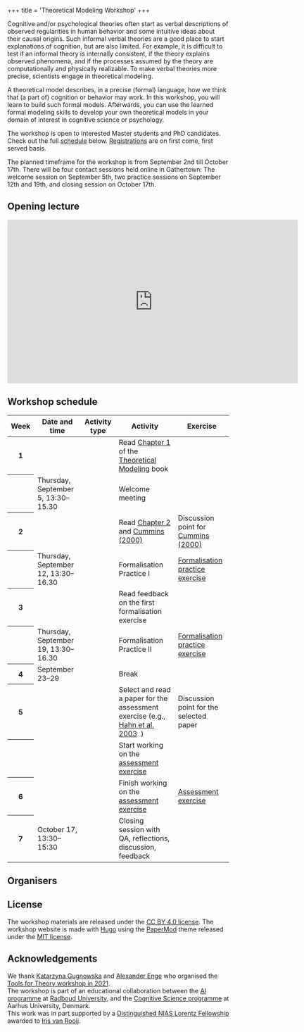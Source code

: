 +++
title = 'Theoretical Modeling Workshop'
+++

Cognitive and/or psychological theories often start as verbal descriptions of observed regularities in human behavior and some intuitive ideas about their causal origins. Such informal verbal theories are a good place to start explanations of cognition, but are also limited. For example, it is difficult to test if an informal theory is internally consistent, if the theory explains observed phenomena, and if the processes assumed by the theory are computationally and physically realizable. To make verbal theories more precise, scientists engage in theoretical modeling.  

A theoretical model describes, in a precise (formal) language, how we think that (a part of) cognition or behavior may work. In this workshop, you will learn to build such formal models. Afterwards, you can use the learned formal modeling skills to develop your own theoretical models in your domain of interest in cognitive science or psychology.

The workshop is open to interested Master students and PhD candidates. Check out the full [schedule](#workshop-schedule) below. [Registrations](/tools-for-theory/registration) are on first come, first served basis.


The planned timeframe for the workshop is from September 2nd till October 17th.
There will be four contact sessions held online in Gathertown: The welcome session on September 5th, two practice sessions on September 12th and 19th, and closing session on October 17th.

## Opening lecture

<div class="row mt-3 text-center">
    <div class="col-sm mt-3 mt-md-0">
      <iframe width="660" height="372" src="https://www.youtube.com/embed/9kZfTJhXjMI?si=IrXOG6KZIQekp6E2" title="YouTube video player" frameborder="0" allow="accelerometer; autoplay; clipboard-write; encrypted-media; gyroscope; picture-in-picture; web-share" referrerpolicy="strict-origin-when-cross-origin" allowfullscreen></iframe>
  </div>
</div>

<p></p>

## Workshop schedule

<table class="table table-striped">
  <thead>
    <tr>
      <th scope="col">Week</th>
      <th scope="col">Date and time</th>
      <th scope="col">Activity type</th>
      <th scope="col">Activity</th>
      <th scope="col">Exercise</th>
    </tr>
  </thead>
  <tbody>
    <tr>
      <th scope="row">1</th>
      <td></td>
      <td><i class="fa-solid fa-book-open"></i></td>
      <td> Read <a href="https://computationalcognitivescience.github.io/lovelace/part_i/intro"> Chapter 1</a> of the <a href="https://computationalcognitivescience.github.io/lovelace">Theoretical Modeling</a> book</td>
      <td></td>
    </tr>
    <tr>
      <th scope="row"></th>
      <td>Thursday, September 5, 13:30–15.30</td>
      <td><i class="fa-solid fa-users"></i> </td>
      <td> Welcome meeting</td>
      <td></td>
    </tr>
    <tr>
      <th scope="row">2</th>
      <td></td>
      <td><i class="fa-solid fa-book-open"></i>&nbsp;&nbsp;<i class="fa-solid fa-pen-nib"></i></td>
      <td>Read <a href="">Chapter 2</a> and <a href="https://doi.org/10.7551/mitpress/2930.003.0009">Cummins (2000)</a>&nbsp;&nbsp;<a href="https://www.researchgate.net/profile/Robert-Cummins-4/publication/282926459_%27How_does_it_Work%27_vs_%27What_are_the_Laws%27_Two_Conceptions_of_Psychological_Explanation/links/5fac2471299bf18c5b68d4fe/How-does-it-Work-vs-What-are-the-Laws-Two-Conceptions-of-Psychological-Explanation.pdf" title="PDF" target="_blank"><i class="far fa-file-pdf"></i></a></td>
      <td>Discussion point for <a href="https://doi.org/10.7551/mitpress/2930.003.0009">Cummins (2000)</a>&nbsp;&nbsp;<a href="https://www.researchgate.net/profile/Robert-Cummins-4/publication/282926459_%27How_does_it_Work%27_vs_%27What_are_the_Laws%27_Two_Conceptions_of_Psychological_Explanation/links/5fac2471299bf18c5b68d4fe/How-does-it-Work-vs-What-are-the-Laws-Two-Conceptions-of-Psychological-Explanation.pdf" title="PDF" target="_blank"><i class="far fa-file-pdf"></i></a></td>
    </tr>
    <tr>
      <th scope="row"></th>
      <td>Thursday, September 12, 13:30–16.30</td>
      <td><i class="fa-solid fa-users"></i>&nbsp;&nbsp;<i class="fa-solid fa-pen-nib"></i> </td>
      <td>Formalisation Practice I</td>
      <td><a href="/tools-for-theory/subset-choice/">Formalisation practice exercise</a></td>
    </tr>
    <tr>
      <th scope="row">3</th>
      <td></td>
      <td><i class="fa-solid fa-book-open"></i></td>
      <td>Read feedback on the first formalisation exercise</td>
      <td></td>
    </tr>
    <tr>
      <th scope="row"></th>
      <td>Thursday, September 19, 13:30–16.30</td>
      <td><i class="fa-solid fa-users"></i>&nbsp;&nbsp;<i class="fa-solid fa-pen-nib"></i> </td>
      <td>Formalisation Practice II</td>
      <td><a href="/tools-for-theory/categorisation/">Formalisation practice exercise</a></td>
    </tr>
    <tr>
      <th scope="row">4</th>
      <td>September 23–29</td>
      <td><i class="fa-solid fa-bed"></i></td>
      <td colspan="2"> Break</td>
    </tr>
    <tr>
      <th scope="row">5</th>
      <td></td>
      <td><i class="fa-solid fa-book-open"></i></td>
      <td>Select and read a paper for the assessment exercise (e.g., <a href="https://doi.org/10.1016/S0010-0277(02)00184-1">Hahn et al. 2003</a>&nbsp;&nbsp;<a href="https://pcl.sitehost.iu.edu/rgoldsto/courses/concepts/hahnsim.pdf" title="PDF" target="_blank"><i class="far fa-file-pdf"></i></a>)</td>
      <td>Discussion point for the selected paper</td>
    </tr>
    <tr>
      <th scope="row"></th>
      <td></td>
      <td><i class="fa-solid fa-pen-nib"></i></td>
      <td>Start working on the <a href="/tools-for-theory/similarity/">assessment exercise</a></td>
      <td></td>
    </tr>
    <tr>
      <th scope="row">6</th>
      <td></td>
      <td><i class="fa-solid fa-pen-nib"></i></td>
      <td>Finish working on the <a href="/tools-for-theory/similarity/">assessment exercise</a></td>
      <td><a href="/tools-for-theory/similarity/">Assessment exercise</a></td>
    </tr>
    <tr>
      <th scope="row">7</th>
      <td>October 17, 13:30–15:30</td>
      <td><i class="fa-solid fa-users"></i></td>
      <td>Closing session with QA, reflections, discussion, feedback</td>
      <td></td>
    </tr>
  </tbody>
</table>



## Organisers

## License

The workshop materials are released under the [CC BY 4.0 license](https://creativecommons.org/licenses/by/4.0/). The workshop website is made with [Hugo](https://gohugo.io) using the [PaperMod](https://github.com/adityatelange/hugo-PaperMod) theme released under the [MIT license](https://github.com/adityatelange/hugo-PaperMod/blob/master/LICENSE).
<!-- The artwork by Danielle Navarro is released under the [CC BY-SA 4.0](https://creativecommons.org/licenses/by-sa/4.0/) license, and used with permission. -->

## Acknowledgements

We thank [Katarzyna Gugnowska](https://www.cbs.mpg.de/person/gugnowska/1843226) and [Alexander Enge](https://www.cbs.mpg.de/person/enge/1843226) who organised the [Tools for Theory workshop in 2021](https://www.cbs.mpg.de/en/tools-for-theory).  
The workshop is part of an educational collaboration between the [AI programme](https://www.ru.nl/en/departments/interdisciplinair/radboud-ai) at [Radboud University](https://www.ru.nl), and the [Cognitive Science programme](https://cc.au.dk/en/about-the-school/subjects/cognitive-science) at Aarhus University, Denmark.  
This work was in part supported by a [Distinguished NIAS Lorentz Fellowship](https://nias.knaw.nl/fellowships/distinguished-lorentz-fellowship/) awarded to [Iris van Rooij](https://nias.knaw.nl/fellow/rooij-iris-van).
